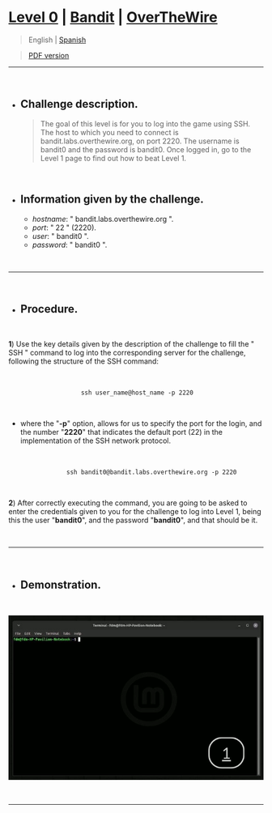 
# [Level 0](https://overthewire.org/wargames/bandit/bandit0.html) | [Bandit](https://overthewire.org/wargames/bandit/) | [OverTheWire](https://overthewire.org/wargames/)

> English | [Spanish](https://github.com/frandausmeier/CTF_Write-Ups/blob/main/OverTheWire/Bandit/Level_0/nivel-0_bandit_overthewire_esp.md) 

> [PDF version](https://github.com/frandausmeier/CTF_Write-Ups/blob/main/OverTheWire/Bandit/Level_0/level-0_bandit_overthewire_end.pdf)

-----

<br>

- ## Challenge description.
	> The goal of this level is for you to log into the game using SSH. The host to which you need to connect is bandit.labs.overthewire.org, on port 2220. The username is bandit0 and the password is bandit0. Once logged in, go to the Level 1 page to find out how to beat Level 1.

<br>

- ## Information given by the challenge.
	- _hostname_: " bandit.labs.overthewire.org ".
	- _port_: " 22 " (2220).
	- _user_: " bandit0 ".
	- _password_: " bandit0 ".

<br>

-----

<br>

- ## Procedure.

<br>

**1**) Use the key details given by the description of the challenge to fill the " SSH " command to log into the corresponding server for the challenge, following the structure of the SSH command:
			
<br>

```
					ssh user_name@host_name -p 2220
```

<br>

* where the "**-p**" option, allows for us to specify the port for the login, and the number "**2220**" that indicates the default port (22) in the implementation of the SSH network protocol. 

<br>
			
```
				ssh bandit0@bandit.labs.overthewire.org -p 2220
```

<br>

**2**) After correctly executing the command, you are going to be asked to enter the credentials given to you for the challenge to log into Level 1, being this the user "**bandit0**", and the password "**bandit0**", and that should be it.

<br>

-----

<br>

- ## Demonstration.

<br>

<p align="center">
  <img src="./attachments/level-0_bandit_overthewire.gif" />
</p>

<br>

----


